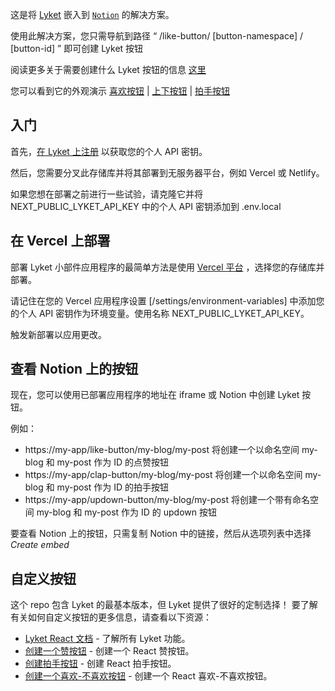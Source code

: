 这是将 [Lyket](https://lyket.dev/) 嵌入到 [`Notion`](https://notion.so) 的解决方案。

使用此解决方案，您只需导航到路径 “ /like-button/ [button-namespace] / [button-id] ” 即可创建 Lyket 按钮

阅读更多关于需要创建什么 Lyket 按钮的信息 [这里](https://lyket.dev/docs/react)

您可以看到它的外观演示 [喜欢按钮](https://lyket-notion-embed.vercel.app/like-button/all/my-button) | [上下按钮](https://lyket-notion-embed.vercel.app/updown-button/all/my-button) | [拍手按钮](https://lyket-notion-embed.vercel.app/clap-button/all/my-button)

## 入门

首先，[在 Lyket 上注册](https://app.lyket.dev/signup) 以获取您的个人 API 密钥。

然后，您需要分叉此存储库并将其部署到无服务器平台，例如 Vercel 或 Netlify。

如果您想在部署之前进行一些试验，请克隆它并将 NEXT_PUBLIC_LYKET_API_KEY 中的个人 API 密钥添加到 .env.local

## 在 Vercel 上部署

部署 Lyket 小部件应用程序的最简单方法是使用
[Vercel 平台](https://vercel.com/import?utm_medium=default-template&filter=next.js&utm_source=create-next-app&utm_campaign=create-next-app-自述文件) ，选择您的存储库并部署。

请记住在您的 Vercel 应用程序设置 [/settings/environment-variables] 中添加您的个人 API 密钥作为环境变量。使用名称 NEXT_PUBLIC_LYKET_API_KEY。

触发新部署以应用更改。

## 查看 Notion 上的按钮

现在，您可以使用已部署应用程序的地址在 iframe 或 Notion 中创建 Lyket 按钮。

例如：

- https://my-app/like-button/my-blog/my-post 将创建一个以命名空间 my-blog 和 my-post 作为 ID 的点赞按钮
- https://my-app/clap-button/my-blog/my-post 将创建一个以命名空间 my-blog 和 my-post 作为 ID 的拍手按钮
- https://my-app/updown-button/my-blog/my-post 将创建一个带有命名空间 my-blog 和 my-post 作为 ID 的 updown 按钮

要查看 Notion 上的按钮，只需复制 Notion 中的链接，然后从选项列表中选择 _Create embed_

## 自定义按钮

这个 repo 包含 Lyket 的最基本版本，但 Lyket 提供了很好的定制选择！
要了解有关如何自定义按钮的更多信息，请查看以下资源：

- [Lyket React 文档](https://lyket.dev/docs/react) - 了解所有 Lyket 功能。
- [创建一个赞按钮](https://lyket.dev/blog/react-like-button) - 创建一个 React 赞按钮。
- [创建拍手按钮](https://lyket.dev/blog/react-clap-button) - 创建 React 拍手按钮。
- [创建一个喜欢-不喜欢按钮](https://lyket.dev/blog/react-like-dislike-button) - 创建一个 React 喜欢-不喜欢按钮。